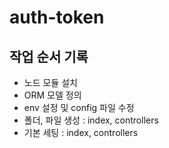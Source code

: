 # auth-token

## 작업 순서 기록
- 노드 모듈 설치
- ORM 모델 정의
- env 설정 및 config 파일 수정
- 폴더, 파일 생성 : index, controllers
- 기본 세팅 : index, controllers